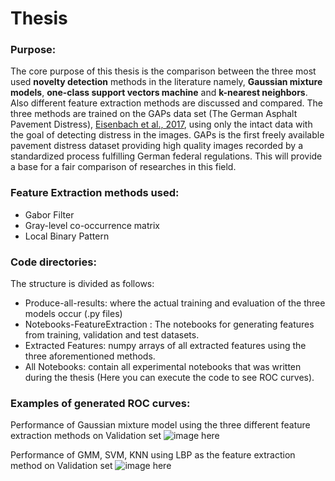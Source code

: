 # Thesis
### Purpose: 

The core purpose of this thesis is the comparison between the three most used **novelty detection** methods in the literature namely, **Gaussian mixture models**, **one-class support vectors machine** and **k-nearest neighbors**. Also different feature extraction methods are discussed and compared. The three methods are trained on the GAPs data set (The German Asphalt Pavement Distress), [Eisenbach et al., 2017](https://www.tu-ilmenau.de/fileadmin/media/neurob/publications/conferences_int/2017/Eisenbach-IJCNN-2017_Talk.pdf), using only the intact data with the goal of detecting distress in the images. GAPs is the first freely available pavement distress dataset providing high quality images recorded by a standardized process fulfilling German federal regulations. This will provide a base for a fair comparison of researches in this field.

### Feature Extraction methods used:
- Gabor Filter
- Gray-level co-occurrence matrix
- Local Binary Pattern

### Code directories:
The structure is divided as follows:
- Produce-all-results: where the actual training and evaluation of the three models occur (.py files)
- Notebooks-FeatureExtraction : The notebooks for generating features from training, validation and test datasets.
- Extracted Features: numpy arrays of all extracted features using the three aforementioned methods.
- All Notebooks: contain all experimental notebooks that was written during the thesis (Here you can execute the code to see ROC curves).

### Examples of generated ROC curves:
Performance of Gaussian mixture model using the three different feature extraction methods on Validation set
![image here](https://github.com/GhaliaRihawi/Thesis/blob/master/GMM_GLCM-vs-Gabor-vs-LBP_valid.png)

Performance of GMM, SVM, KNN using LBP as the feature extraction method on Validation set 
![image here](https://github.com/GhaliaRihawi/Thesis/blob/master/GMM_SVM_KNN_GLCM-LBP_validation.png)



